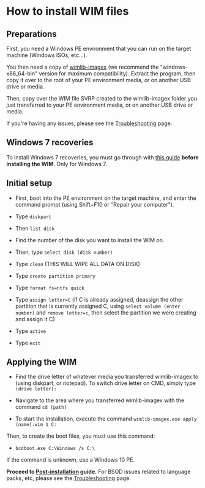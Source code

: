 # How to install WIM files

## Preparations

First, you need a Windows PE environment that you can run on the target machine (Windows ISOs, etc...). 

You then need a copy of [wimlib-imagex](https://wimlib.net) (we recommend the "windows-x86_64-bin" version for maximum compatibility). Extract the program, then copy it over to the root of your PE environment media, or on another USB drive or media.

Then, copy over the WIM file SVRP created to the wimlib-imagex folder you just transferred to your PE environment media, or on another USB drive or media.

If you're having any issues, please see the [Troubleshooting](troubleshooting.md) page.

## Windows 7 recoveries

To install Windows 7 recoveries, you must go through with [this guide](BSOD_0x0000012a.md) **before installing the WIM**. Only for Windows 7.

## Initial setup

* First, boot into the PE environment on the target machine, and enter the command prompt (using Shift+F10 or "Repair your computer").

* Type `diskpart`

* Then `list disk`

* Find the number of the disk you want to install the WIM on.

* Then, type `select disk (disk number)`

* Type `clean` (THIS WILL WIPE ALL DATA ON DISK)

* Type `create partition primary`

* Type `format fs=ntfs quick`

* Type `assign letter=C` (if C is already assigned, deassign the other partition that is currently assigned C, using `select volume (enter number)` and `remove letter=c`, then select the partition we were creating and assign it C)

* Type `active`

* Type `exit`

## Applying the WIM

* Find the drive letter of whatever media you transferred wimlib-imagex to (using diskpart, or notepad). To switch drive letter on CMD, simply type `(drive letter):`

* Navigate to the area where you transferred wimlib-imagex with the command `cd (path)`

* To start the installation, execute the command `wimlib-imagex.exe apply (name).wim 1 C:`

Then, to create the boot files, you must use this command:

* `bcdboot.exe C:\Windows /s C:\`

If the command is unknown, use a Windows 10 PE.

**Proceed to [Post-installation](post-installation.md) guide.** For BSOD issues related to language packs, etc, please see the [Troubleshooting](troubleshooting.md) page.
